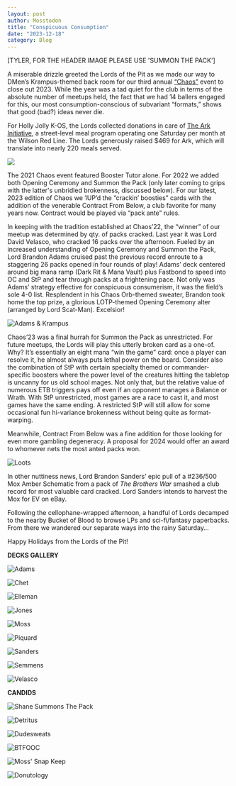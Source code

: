 ```yaml
---
layout: post
author: Mosstodon
title: "Conspicuous Consumption"
date: "2023-12-18"
category: Blog
---
```


[TYLER, FOR THE HEADER IMAGE PLEASE USE 'SUMMON THE PACK']

A miserable drizzle greeted the Lords of the Pit as we made our way to DMen’s Krampus-themed back room for our third annual [“Chaos”](https://lordsofthepit.com/formats#eternal-chaos-rules) event to close out 2023. While the year was a tad quiet for the club in terms of the absolute number of meetups held, the fact that we had 14 ballers engaged for this, our most consumption-conscious of subvariant “formats,” shows that good (bad?) ideas never die.

For Holly Jolly K-OS, the Lords collected donations in care of [The Ark Initiative](https://www.arkinitiativeltd.org/), a street-level meal program operating one Saturday per month at the Wilson Red Line. The Lords generously raised $469 for Ark, which will translate into nearly 220 meals served.

![](/assets/images/hollyjollykos2023/hollyjollykos.png)

The 2021 Chaos event featured Booster Tutor alone. For 2022 we added both Opening Ceremony and Summon the Pack (only later coming to grips with the latter's unbridled brokenness, discussed below). For our latest, 2023 edition of Chaos we 1UP’d the “crackin’ boosties” cards with the addition of the venerable Contract From Below, a club favorite for many years now. Contract would be played via “pack ante” rules.

In keeping with the tradition established at Chaos’22, the “winner” of our meetup was determined by qty. of packs cracked. Last year it was Lord David Velasco, who cracked 16 packs over the afternoon. Fueled by an increased understanding of Opening Ceremony and Summon the Pack, Lord Brandon Adams cruised past the previous record enroute to a staggering 26 packs opened in four rounds of play! Adams’ deck centered around big mana ramp (Dark Rit & Mana Vault) plus Fastbond to speed into OC and StP and tear through packs at a frightening pace. Not only was Adams’ strategy effective for conspicuous consumerism, it was the field’s sole 4-0 list. Resplendent in his Chaos Orb-themed sweater, Brandon took home the top prize, a glorious LOTP-themed Opening Ceremony alter (arranged by Lord Scat-Man). Excelsior!

![Adams & Krampus](/assets/images/hollyjollykos2023/candids/no1.jpg)

Chaos’23 was a final hurrah for Summon the Pack as unrestricted. For future meetups, the Lords will play this utterly broken card as a one-of. Why? It’s essentially an eight mana “win the game” card: once a player can resolve it, he almost always puts lethal power on the board. Consider also the combination of StP with certain specialty themed or commander-specific boosters where the power level of the creatures hitting the tabletop is uncanny for us old school mages. Not only that, but the relative value of numerous ETB triggers pays off even if an opponent manages a Balance or Wrath. With StP unrestricted, most games are a race to cast it, and most games have the same ending. A restricted StP will still allow for some occasional fun hi-variance brokenness without being quite as format-warping.

Meanwhile, Contract From Below was a fine addition for those looking for even more gambling degeneracy. A proposal for 2024 would offer an award to whomever nets the most anted packs won.

![Loots](/assets/images/hollyjollykos2023/candids/loots.jpg)

In other nuttiness news, Lord Brandon Sanders’ epic pull of a #236/500 Mox Amber Schematic from a pack of *The Brothers War* smashed a club record for most valuable card cracked. Lord Sanders intends to harvest the Mox for EV on eBay.

Following the cellophane-wrapped afternoon, a handful of Lords decamped to the nearby Bucket of Blood to browse LPs and sci-fi/fantasy paperbacks. From there we wandered our separate ways into the rainy Saturday…

Happy Holidays from the Lords of the Pit!

**DECKS GALLERY**

![Adams](/assets/images/hollyjollykos2023/decklists/adams.jpg)

![Chet](/assets/images/hollyjollykos2023/decklists/chet.jpg)

![Elleman](/assets/images/hollyjollykos2023/decklists/elleman.jpg)

![Jones](/assets/images/hollyjollykos2023/decklists/jones.jpg)

![Moss](/assets/images/hollyjollykos2023/decklists/moss.jpg)

![Piquard](/assets/images/hollyjollykos2023/decklists/piquard.jpg)

![Sanders](/assets/images/hollyjollykos2023/decklists/sanders.jpg)

![Semmens](/assets/images/hollyjollykos2023/decklists/semmens.jpg)

![Velasco](/assets/images/hollyjollykos2023/decklists/velasco.jpg)

**CANDIDS**

![Shane Summons The Pack](/assets/images/hollyjollykos2023/candids/summonthepack.jpg)

![Detritus](/assets/images/hollyjollykos2023/candids/detritus.jpg)

![Dudesweats](/assets/images/hollyjollykos2023/candids/dudesweats.jpg)

![BTFOOC](/assets/images/hollyjollykos2023/candids/btfooc1.jpg)

![Moss' Snap Keep](/assets/images/hollyjollykos2023/candids/snapkeep.jpg)

![Donutology](/assets/images/hollyjollykos2023/candids/donutology.jpg)

